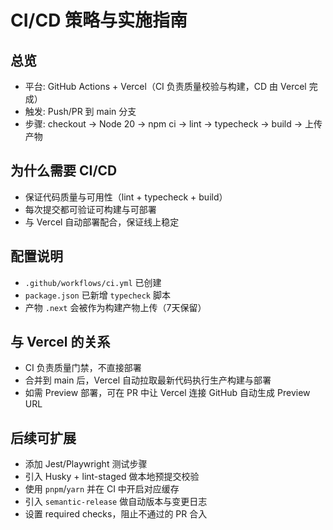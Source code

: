 # CI/CD 策略与实施指南

## 总览
- 平台: GitHub Actions + Vercel（CI 负责质量校验与构建，CD 由 Vercel 完成）
- 触发: Push/PR 到 main 分支
- 步骤: checkout → Node 20 → npm ci → lint → typecheck → build → 上传产物

## 为什么需要 CI/CD
- 保证代码质量与可用性（lint + typecheck + build）
- 每次提交都可验证可构建与可部署
- 与 Vercel 自动部署配合，保证线上稳定

## 配置说明
- `.github/workflows/ci.yml` 已创建
- `package.json` 已新增 `typecheck` 脚本
- 产物 `.next` 会被作为构建产物上传（7天保留）

## 与 Vercel 的关系
- CI 负责质量门禁，不直接部署
- 合并到 main 后，Vercel 自动拉取最新代码执行生产构建与部署
- 如需 Preview 部署，可在 PR 中让 Vercel 连接 GitHub 自动生成 Preview URL

## 后续可扩展
- 添加 Jest/Playwright 测试步骤
- 引入 Husky + lint-staged 做本地预提交校验
- 使用 `pnpm`/`yarn` 并在 CI 中开启对应缓存
- 引入 `semantic-release` 做自动版本与变更日志
- 设置 required checks，阻止不通过的 PR 合入

